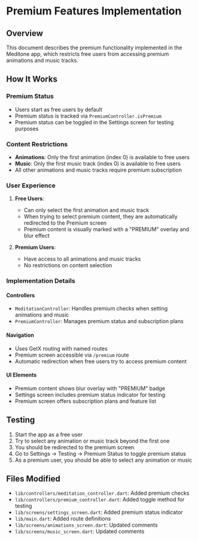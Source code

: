 # Premium Features Implementation

## Overview

This document describes the premium functionality implemented in the Meditone app, which restricts free users from accessing premium animations and music tracks.

## How It Works

### Premium Status

- Users start as free users by default
- Premium status is tracked via `PremiumController.isPremium`
- Premium status can be toggled in the Settings screen for testing purposes

### Content Restrictions

- **Animations**: Only the first animation (index 0) is available to free users
- **Music**: Only the first music track (index 0) is available to free users
- All other animations and music tracks require premium subscription

### User Experience

1. **Free Users**:

   - Can only select the first animation and music track
   - When trying to select premium content, they are automatically redirected to the Premium screen
   - Premium content is visually marked with a "PREMIUM" overlay and blur effect

2. **Premium Users**:
   - Have access to all animations and music tracks
   - No restrictions on content selection

### Implementation Details

#### Controllers

- `MeditationController`: Handles premium checks when setting animations and music
- `PremiumController`: Manages premium status and subscription plans

#### Navigation

- Uses GetX routing with named routes
- Premium screen accessible via `/premium` route
- Automatic redirection when free users try to access premium content

#### UI Elements

- Premium content shows blur overlay with "PREMIUM" badge
- Settings screen includes premium status indicator for testing
- Premium screen offers subscription plans and feature list

## Testing

1. Start the app as a free user
2. Try to select any animation or music track beyond the first one
3. You should be redirected to the premium screen
4. Go to Settings → Testing → Premium Status to toggle premium status
5. As a premium user, you should be able to select any animation or music

## Files Modified

- `lib/controllers/meditation_controller.dart`: Added premium checks
- `lib/controllers/premium_controller.dart`: Added toggle method for testing
- `lib/screens/settings_screen.dart`: Added premium status indicator
- `lib/main.dart`: Added route definitions
- `lib/screens/animations_screen.dart`: Updated comments
- `lib/screens/music_screen.dart`: Updated comments
